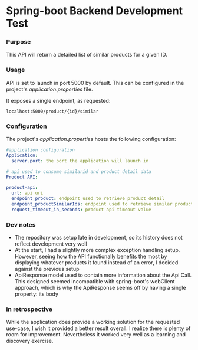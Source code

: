 # Spring-boot Backend Development Test

### Purpose
This API will return a detailed list of similar products for a given ID.

### Usage
API is set to launch in port 5000 by default. This can be configured in the project's _application.properties_ file.

It exposes a single endpoint, as requested:

```
localhost:5000/product/{id}/similar
```

### Configuration
The project's _application.properties_ hosts the following configuration:
```yaml
#application configuration
Application:
  server.port: the port the application will launch in

# api used to consume similarid and product detail data
Product API: 

product-api:
  url: api uri
  endpoint_product: endpoint used to retrieve product detail
  endpoint_productSimilarIds: endpoint used to retrieve similar product ids
  request_timeout_in_seconds: product api timeout value
```

### Dev notes
- The repository was setup late in development, so its history does not reflect development very well
- At the start, I had a slightly more complex exception handling setup. However, seeing how the API functionally benefits the most by displaying whatever products it found instead of an error, I decided against the previous setup
- ApiResponse model used to contain more information about the Api Call. This designed seemed incompatible  with spring-boot's webClient approach, which is why the ApiResponse seems off by having a single property: its body

### In retrospective
While the application does provide a working solution for the requested use-case, I wish it provided a better result overall. I realize there is plenty of room for improvement.
Nevertheless it worked very well as a learning and discovery exercise.
